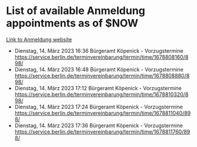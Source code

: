 # List of available Anmeldung appointments as of $NOW
[Link to Anmeldung website](https://service.berlin.de/terminvereinbarung/termin/tag.php?termin=1&anliegen[]=120686&dienstleisterlist=122210,122217,327316,122219,327312,122227,327314,122231,327346,122243,327348,122254,122252,329742,122260,329745,122262,329748,122271,327278,122273,327274,122277,327276,330436,122280,327294,122282,327290,122284,327292,122291,327270,122285,327266,122286,327264,122296,327268,150230,329760,122297,327286,122294,327284,122312,329763,122314,329775,122304,327330,122311,327334,122309,327332,317869,122281,327352,122279,329772,122283,122276,327324,122274,327326,122267,329766,122246,327318,122251,327320,122257,327322,122208,327298,122226,327300&herkunft=http%3A%2F%2Fservice.berlin.de%2Fdienstleistung%2F120686%2F)
- Dienstag, 14. März 2023 16:36 Bürgeramt Köpenick - Vorzugstermine https://service.berlin.de/terminvereinbarung/termin/time/1678808160/898/
- Dienstag, 14. März 2023 16:48 Bürgeramt Köpenick - Vorzugstermine https://service.berlin.de/terminvereinbarung/termin/time/1678808880/898/
- Dienstag, 14. März 2023 17:12 Bürgeramt Köpenick - Vorzugstermine https://service.berlin.de/terminvereinbarung/termin/time/1678810320/898/
- Dienstag, 14. März 2023 17:24 Bürgeramt Köpenick - Vorzugstermine https://service.berlin.de/terminvereinbarung/termin/time/1678811040/898/
- Dienstag, 14. März 2023 17:36 Bürgeramt Köpenick - Vorzugstermine https://service.berlin.de/terminvereinbarung/termin/time/1678811760/898/
